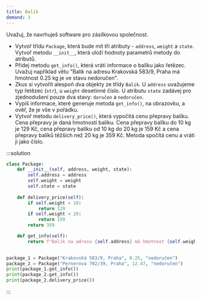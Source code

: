 ```yaml
---
title: Balík
demand: 3
---
```


Uvažuj, že navrhuješ software pro zásilkovou společnost.

- Vytvoř třídu `Package`, která bude mít tři atributy - `address`, `weight` a `state`. Vytvoř metodu `__init__`, která uloží hodnoty parametrů metody do atributů.
- Přidej metodu `get_info()`, která vrátí informace o balíku jako řetězec. Uvažuj například větu "Balík na adresu Krakovská 583/9, Praha má hmotnost 0.25 kg je ve stavu nedoručen".
- Zkus si vytvořit alespoň dva objekty ze třídy `Balik`. U `address` uvažujeme typ řetězec (`str`), u `weight` desetinné číslo. U atributu `state` zadávej pro zjednodušení pouze dva stavy: `doručen` a `nedoručen`.
- Vypiš informace, které generuje metoda `get_info()`, na obrazovku, a ověř, že je vše v pořádku.
- Vytvoř metodu `delivery_price()`, která vypočítá cenu přepravy balíku. Cena přepravy je daná hmotností balíku. Cena přepravy balíku do 10 kg je 129 Kč, cena přepravy balíku od 10 kg do 20 kg je 159 Kč a cena přepravy balíků těžších než 20 kg je 359 Kč. Metoda spočítá cenu a vrátí ji jako číslo.

:::solution
```py
class Package:
    def __init__(self, address, weight, state):
        self.address = address
        self.weight = weight
        self.state = state
    
    def delivery_price(self):
        if self.weight < 10:
            return 129
        if self.weight < 20:
            return 159
        return 359

    def get_info(self):
        return f"Balík na adresu {self.address} má hmotnost {self.weight} kg a je ve stavu {self.state}."
    

package_1 = Package("Krakovská 583/9, Praha", 0.25, "nedoručen")
package_2 = Package("Pernerova 702/39, Praha", 12.47, "nedoručen")
print(package_1.get_info())
print(package_2.get_info())
print(package_2.delivery_price())
```
:::